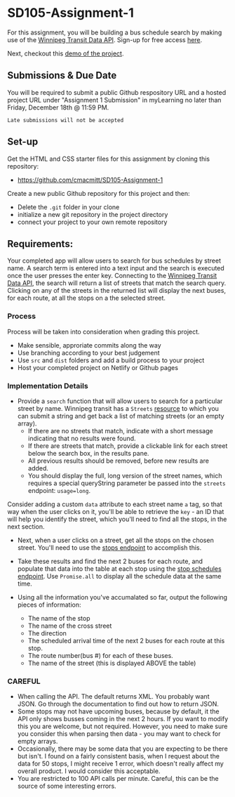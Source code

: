 # SD105-Assignment-1
For this assignment, you will be building a bus schedule search by making use of the [Winnipeg Transit Data API](https://api.winnipegtransit.com/). Sign-up for free access [here](https://api.winnipegtransit.com/).

Next, checkout this [demo of the project](https://mittnexbuss.web.app/).

## Submissions & Due Date
You will be required to submit a public Github respository URL and a hosted project URL under "Assignment 1 Submission" in myLearning no later than Friday, December 18th @ 11:59 PM.

    Late submissions will not be accepted

## Set-up
Get the HTML and CSS starter files for this assignment by cloning this repository:
  - https://github.com/cmacmitt/SD105-Assignment-1

Create a new public Github repository for this project and then:
- Delete the `.git` folder in your clone
- initialize a new git repository in the project directory
- connect your project to your own remote repository

## Requirements:
Your completed app will allow users to search for bus schedules by street name. A search term is entered into a text input and the search is executed once the user presses the enter key. Connecting to the [Winnipeg Transit Data API](https://api.winnipegtransit.com/), the search will return a list of streets that match the search query. Clicking on any of the streets in the returned list will display the next buses, for each route, at all the stops on a the selected street.

### Process
Process will be taken into consideration when grading this project.
- Make sensible, approriate commits along the way
- Use branching according to your best judgement
- Use `src` and `dist` folders and add a build process to your project
- Host your completed project on Netlify or Github pages

### Implementation Details
- Provide a `search` function that will allow users to search for a particular street by name. Winnipeg transit has a `Streets` [resource](https://api.winnipegtransit.com/home/api/v3/services/streets) to which you can submit a string and get back a list of matching streets (or an empty array).
  - If there are no streets that match, indicate with a short message indicating that no results were found.
  - If there are streets that match, provide a clickable link for each street below the search box, in the results pane.
  - All previous results should be removed, before new results are added.
  - You should display the full, long version of the street names, which requires a special queryString parameter be passed into the `streets` endpoint: `usage=long`.

Consider adding a custom `data` attribute to each street name `a` tag, so that way when the user clicks on it, you'll be able to retrieve the `key` - an ID that will help you identify the street, which you'll need to find all the stops, in the next section.

- Next, when a user clicks on a street, get all the stops on the chosen street. You'll need to use the [stops endpoint](https://api.winnipegtransit.com/home/api/v3/services/stops) to accomplish this.

- Take these results and  find the next 2 buses for each route, and populate that data into the table at each stop using the [stop schedules endpoint](https://api.winnipegtransit.com/home/api/v3/services/stop-schedules). Use `Promise.all` to display all the schedule data at the same time.

- Using all the information you've accumalated so far, output the following pieces of information: 
  - The name of the stop
  - The name of the cross street
  - The direction
  - The scheduled arrival time of the next 2 buses for each route at this stop.
  - The route number(bus #) for each of these buses.
  - The name of the street (this is displayed ABOVE the table)

### CAREFUL 
- When calling the API. The default returns XML. You probably want JSON. Go through the documentation to find out how to return JSON. 
- Some stops may not have upcoming buses, because by default, it the API only shows busses coming in the next 2 hours. If you want to modify this you are welcome, but not required. However, you need to make sure you consider this when parsing then data - you may want to check for empty arrays.
- Occasionally, there may be some data that you are expecting to be there but isn't. I found on a fairly consistent basis, when I request about the data for 50 stops, I might receive 1 error, which doesn't really affect my overall product. I would consider this acceptable.
- You are restricted to 100 API calls per minute. Careful, this can be the source of some interesting errors.